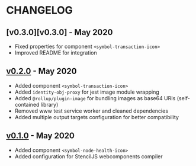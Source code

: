 # CHANGELOG

## [v0.3.0][v0.3.0] - May 2020

- Fixed properties for component `<symbol-transaction-icon>`
- Improved README for integration

## [v0.2.0][v0.2.0] - May 2020

- Added component `<symbol-transaction-icon>`
- Added `identity-obj-proxy` for jest image module wrapping
- Added `@rollup/plugin-image` for bundling images as base64 URIs (self-contained library)
- Removed www test service worker and cleaned dependencies
- Added multiple output targets configuration for better compatibility

## [v0.1.0][v0.1.0] - May 2020

- Added component `<symbol-node-health-icon>`
- Added configuration for StencilJS webcomponents compiler

[v0.2.0]: https://github.com/symbol/symbol-components/releases/tag/v0.2.0
[v0.1.0]: https://github.com/symbol/symbol-components/releases/tag/v0.1.0
